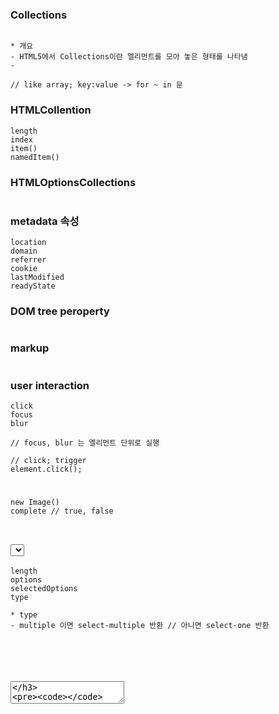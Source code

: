 ### Collections

```

* 개요
- HTML5에서 Collections이란 엘리먼트를 모아 놓은 형태를 나타냄
- 

// like array; key:value -> for ~ in 문

```

### HTMLCollention

```
length
index
item()
namedItem()
```

### HTMLOptionsCollections

```

```

### metadata 속성

```
location
domain
referrer
cookie
lastModified
readyState
```

### DOM tree peroperty

```

```

### markup

```

```

### user interaction

```
click
focus
blur

// focus, blur 는 엘리먼트 단위로 실행

// click; trigger
element.click();

```

### <img>

```
new Image()
complete // true, false
```

### <form>

```

```

### <select>

```
length
options
selectedOptions
type

* type
- multiple 이면 select-multiple 반환 // 아니면 select-one 반환
```

### <option>

```

```

### <textarea>

```

```

### <progress>

```



```
